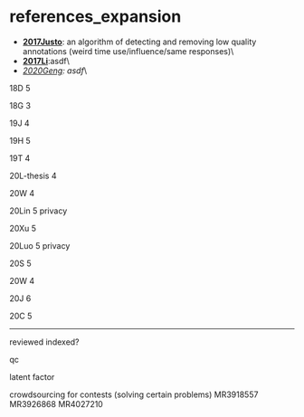 # references_expansion
- [**2017Justo**](2017Justo_Chapter_MeasuringTheQualityOfAnnotatio.pdf): an algorithm of detecting and removing low quality annotations (weird time use/influence/same responses)\
- [**2017Li**](2017Li_Multi-Object_Classification_via_Crowdsourcing_With_a_Reject_Option.pdf):asdf\
- *[2020Geng](2020Geng_Prospect_Theory_Based_Crowdsourcing_for_Classification_in_the_Presence_of_Spammers.pdf): asdf*\

18D 5

18G 3

19J 4

19H 5

19T 4

20L-thesis 4

20W 4

20Lin 5 privacy

20Xu 5

20Luo 5 privacy

20S 5

20W 4

20J 6

20C 5

-----

reviewed indexed?

qc

latent factor

crowdsourcing for contests (solving  certain problems) MR3918557 MR3926868 MR4027210
